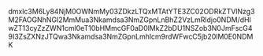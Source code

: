 dmxlc3M6Ly84NjM0OWNmMy03ZDkzLTQxMTAtYTE3ZC02ODRkZTVlNzg3M2FAOGNhNGI2MmMua3Nkamdsa3NmZGpnLnBhZ2VzLmRldjo0NDM/dHlwZT13cyZzZWN1cml0eT10bHMmcGF0aD0lMkZ2bDU1NSZob3N0JmFscG49I3ZsZXNzJTQwa3Nkamdsa3NmZGpnLmhlcm9rdWFwcC5jb20lM0E0NDMK
